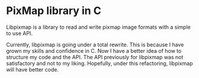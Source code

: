 # PixMap library in C
Libpixmap is a library to read and write pixmap image formats with a simple to use API.

Currently, libpixmap is going under a total rewrite. This is because I have grown my skills and confidence in C. Now I have a better idea of how to structure my code and the API. The API previously for libpixmap was not satisfactory and not to my liking. Hopefully, under this refactoring, libpixmap will have better code.
